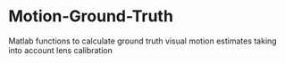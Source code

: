 # Motion-Ground-Truth
Matlab functions to calculate ground truth visual motion estimates taking into account lens calibration
